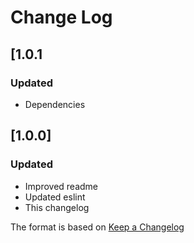 # Change Log

## [1.0.1
### Updated
- Dependencies

## [1.0.0]
### Updated 
- Improved readme
- Updated eslint
- This changelog

The format is based on [Keep a Changelog](http://keepachangelog.com/)
